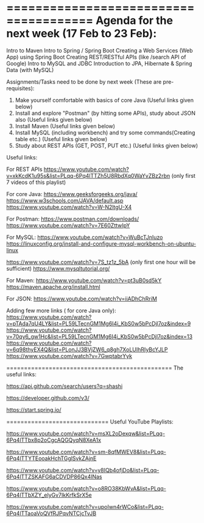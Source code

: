 
======================================
Agenda for the next week (17 Feb to 23 Feb):
==========================================
Intro to Maven
Intro to Spring / Spring Boot
Creating a Web Services (Web App) using Spring Boot
Creating REST/RESTful APIs (like /search API of Google)
Intro to MySQL and JDBC
Introduction to JPA, Hibernate & Spring Data (with MySQL)


Assignments/Tasks need to be done by next week (These are pre-requisites):

1. Make yourself comfortable with basics of core Java (Useful links given below)
2. Install and explore "Postman" (by hitting some APIs), study about JSON also (Useful links given below)
3. Install Maven (Useful links given below)
4. Install MySQL (including workbench) and try some commands(Creating table etc.) (Useful links given below)
5. Study about REST APIs (GET, POST, PUT etc.) (Useful links given below)

Useful links:

For REST APIs
https://www.youtube.com/watch?v=xkKcdK1u95s&list=PLqq-6Pq4lTTZh5U8RbdXq0WaYvZBz2rbn
(only first 7 videos of this playlist)

For core Java: https://www.geeksforgeeks.org/java/
https://www.w3schools.com/JAVA/default.asp
https://www.youtube.com/watch?v=W-N2ltgU-X4

For Postman:
https://www.postman.com/downloads/
https://www.youtube.com/watch?v=7E60ZttwIpY

For MySQL:
https://www.youtube.com/watch?v=WuBcTJnIuzo
https://linuxconfig.org/install-and-configure-mysql-workbench-on-ubuntu-linux

https://www.youtube.com/watch?v=7S_tz1z_5bA (only first one hour will be sufficient)
https://www.mysqltutorial.org/


For Maven:
https://www.youtube.com/watch?v=pt3uB0sd5kY
https://maven.apache.org/install.html

For JSON:
https://www.youtube.com/watch?v=iiADhChRriM

Adding few more links ( for core Java only):
https://www.youtube.com/watch?v=pTAda7qU4LY&list=PL59LTecnGM1Mg6I4i_KbS0w5bPcDjl7oz&index=9
https://www.youtube.com/watch?v=70qy6_gw1Hc&list=PL59LTecnGM1Mg6I4i_KbS0w5bPcDjl7oz&index=13
https://www.youtube.com/watch?v=6q98thyEX4Q&list=PLonJJ3BVjZW6_q8gh7XoLUIhRIyBcYJLP
https://www.youtube.com/watch?v=7GwptabrYyk

===============================================
 The useful links:
 
 https://api.github.com/search/users?q=shashi
 
 https://developer.github.com/v3/
 
 https://start.spring.io/
 
 
 =============================
 Useful YouTube Playlists:
 
 https://www.youtube.com/watch?v=msXL2oDexqw&list=PLqq-6Pq4lTTbx8p2oCgcAQGQyqN8XeA1x
 
 https://www.youtube.com/watch?v=sm-8qfMWEV8&list=PLqq-6Pq4lTTYTEooakHchTGglSvkZAjnE
 
 https://www.youtube.com/watch?v=y8IQb4ofjDo&list=PLqq-6Pq4lTTZSKAFG6aCDVDP86Qx4lNas
 
 https://www.youtube.com/watch?v=o8RO38KbWvA&list=PLqq-6Pq4lTTbXZY_elyGv7IkKrfkSrX5e
 
 https://www.youtube.com/watch?v=upoIwn4rWCo&list=PLqq-6Pq4lTTaoaVoQVfRJPqvNTCjcTvJB
 
 

